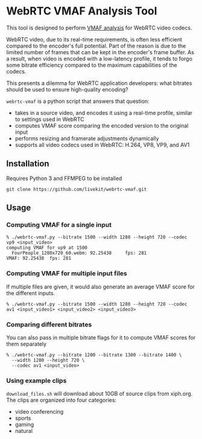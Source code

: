 # WebRTC VMAF Analysis Tool

This tool is designed to perform [VMAF analysis](https://github.com/Netflix/vmaf) for WebRTC video codecs.

WebRTC video, due to its real-time requirements, is often less efficient compared to the encoder's full potential. Part of the reason is due to the limited number of frames that can be kept in the encoder's frame buffer. As a result, when video is encoded with a low-latency profile, it tends to forgo some bitrate efficiency compared to the maximum capabilities of the codecs.

This presents a dilemma for WebRTC application developers: what bitrates should be used to ensure high-quality encoding?

`webrtc-vmaf` is a python script that answers that question:

- takes in a source video, and encodes it using a real-time profile, similar to settings used in WebRTC
- computes VMAF score comparing the encoded version to the original input
- performs resizing and framerate adjustments dynamically
- supports all video codecs used in WebRTC: H.264, VP8, VP9, and AV1

## Installation

Requires Python 3 and FFMPEG to be installed

```
git clone https://github.com/livekit/webrtc-vmaf.git
```

## Usage

### Computing VMAF for a single input

```
% ./webrtc-vmaf.py --bitrate 1500 --width 1280 --height 720 --codec vp9 <input_video>
computing VMAF for vp9 at 1500
  FourPeople_1280x720_60.webm: 92.25438 	fps: 281
VMAF: 92.25438 	fps: 281
```

### Computing VMAF for multiple input files

If multiple files are given, it would also generate an average VMAF score for the different inputs.

```
% ./webrtc-vmaf.py --bitrate 1500 --width 1280 --height 720 --codec av1 <input_video1> <input_video2> <input_video3>
```

### Comparing different bitrates

You can also pass in multiple bitrate flags for it to compute VMAF scores for them separately

```
% ./webrtc-vmaf.py --bitrate 1200 --bitrate 1300 --bitrate 1400 \
  --width 1280 --height 720 \
  --codec av1 <input_video>
```

### Using example clips

`download_files.sh` will download about 10GB of source clips from xiph.org. The clips are organized
into four categories:

- video conferencing
- sports
- gaming
- natural
